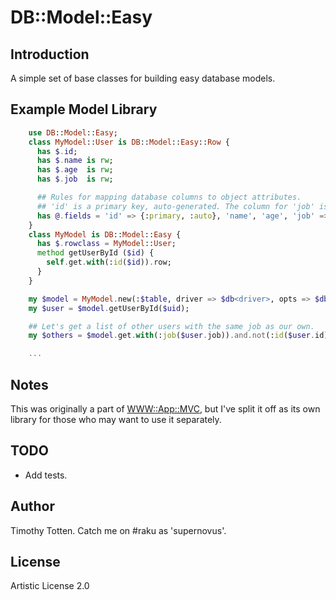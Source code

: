 # DB::Model::Easy

## Introduction

A simple set of base classes for building easy database models.

## Example Model Library

```raku
    use DB::Model::Easy;
    class MyModel::User is DB::Model::Easy::Row {
      has $.id;
      has $.name is rw;
      has $.age  is rw;
      has $.job  is rw;

      ## Rules for mapping database columns to object attributes.
      ## 'id' is a primary key, auto-generated. The column for 'job' is called 'position'.
      has @.fields = 'id' => {:primary, :auto}, 'name', 'age', 'job' => 'position';
    }
    class MyModel is DB::Model::Easy {
      has $.rowclass = MyModel::User;
      method getUserById ($id) {
        self.get.with(:id($id)).row;
      }
    }

    my $model = MyModel.new(:$table, driver => $db<driver>, opts => $db<opts>);
    my $user = $model.getUserById($uid);

    ## Let's get a list of other users with the same job as our own.
    my $others = $model.get.with(:job($user.job)).and.not(:id($user.id)).rows;

    ...
```

## Notes

This was originally a part of 
[WWW::App::MVC](https://github.com/raku-community-modules/WWW-App-MVC/), 
but I've split it off as its own library for those who may want to use it 
separately.

## TODO

 * Add tests.

## Author

Timothy Totten. Catch me on #raku as 'supernovus'.

## License

Artistic License 2.0

